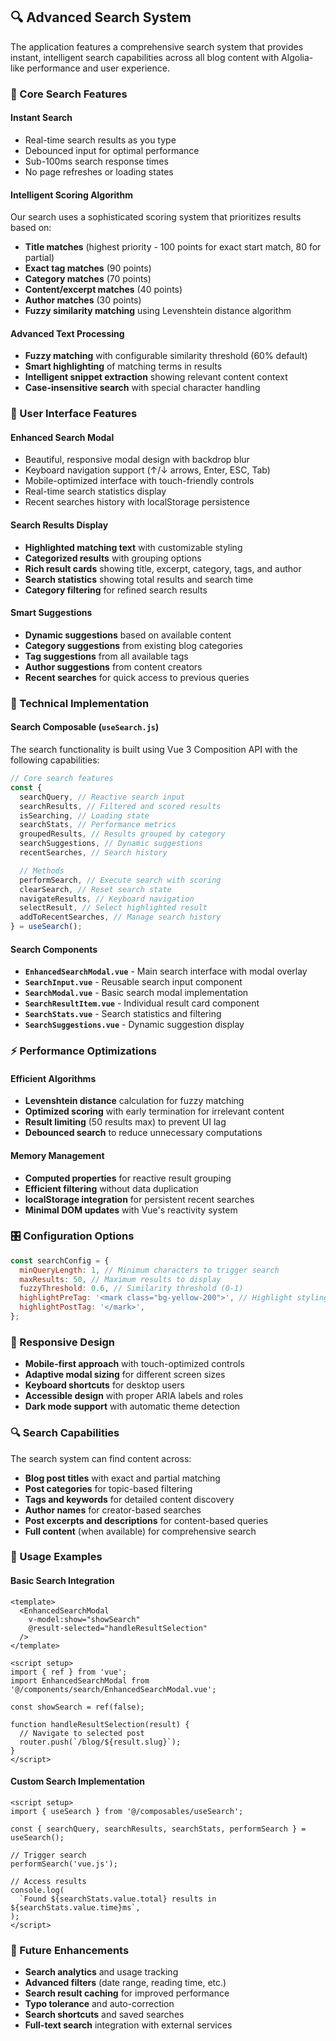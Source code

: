 ## 🔍 Advanced Search System

The application features a comprehensive search system that provides instant, intelligent search capabilities across all blog content with Algolia-like performance and user experience.

### 🎯 Core Search Features

#### **Instant Search**

- Real-time search results as you type
- Debounced input for optimal performance
- Sub-100ms search response times
- No page refreshes or loading states

#### **Intelligent Scoring Algorithm**

Our search uses a sophisticated scoring system that prioritizes results based on:

- **Title matches** (highest priority - 100 points for exact start match, 80 for partial)
- **Exact tag matches** (90 points)
- **Category matches** (70 points)
- **Content/excerpt matches** (40 points)
- **Author matches** (30 points)
- **Fuzzy similarity matching** using Levenshtein distance algorithm

#### **Advanced Text Processing**

- **Fuzzy matching** with configurable similarity threshold (60% default)
- **Smart highlighting** of matching terms in results
- **Intelligent snippet extraction** showing relevant content context
- **Case-insensitive search** with special character handling

### 🎨 User Interface Features

#### **Enhanced Search Modal**

- Beautiful, responsive modal design with backdrop blur
- Keyboard navigation support (↑/↓ arrows, Enter, ESC, Tab)
- Mobile-optimized interface with touch-friendly controls
- Real-time search statistics display
- Recent searches history with localStorage persistence

#### **Search Results Display**

- **Highlighted matching text** with customizable styling
- **Categorized results** with grouping options
- **Rich result cards** showing title, excerpt, category, tags, and author
- **Search statistics** showing total results and search time
- **Category filtering** for refined search results

#### **Smart Suggestions**

- **Dynamic suggestions** based on available content
- **Category suggestions** from existing blog categories
- **Tag suggestions** from all available tags
- **Author suggestions** from content creators
- **Recent searches** for quick access to previous queries

### 🔧 Technical Implementation

#### **Search Composable (`useSearch.js`)**

The search functionality is built using Vue 3 Composition API with the following capabilities:

```javascript
// Core search features
const {
  searchQuery, // Reactive search input
  searchResults, // Filtered and scored results
  isSearching, // Loading state
  searchStats, // Performance metrics
  groupedResults, // Results grouped by category
  searchSuggestions, // Dynamic suggestions
  recentSearches, // Search history

  // Methods
  performSearch, // Execute search with scoring
  clearSearch, // Reset search state
  navigateResults, // Keyboard navigation
  selectResult, // Select highlighted result
  addToRecentSearches, // Manage search history
} = useSearch();
```

#### **Search Components**

- **`EnhancedSearchModal.vue`** - Main search interface with modal overlay
- **`SearchInput.vue`** - Reusable search input component
- **`SearchModal.vue`** - Basic search modal implementation
- **`SearchResultItem.vue`** - Individual result card component
- **`SearchStats.vue`** - Search statistics and filtering
- **`SearchSuggestions.vue`** - Dynamic suggestion display

### ⚡ Performance Optimizations

#### **Efficient Algorithms**

- **Levenshtein distance** calculation for fuzzy matching
- **Optimized scoring** with early termination for irrelevant content
- **Result limiting** (50 results max) to prevent UI lag
- **Debounced search** to reduce unnecessary computations

#### **Memory Management**

- **Computed properties** for reactive result grouping
- **Efficient filtering** without data duplication
- **localStorage integration** for persistent recent searches
- **Minimal DOM updates** with Vue's reactivity system

### 🎛️ Configuration Options

```javascript
const searchConfig = {
  minQueryLength: 1, // Minimum characters to trigger search
  maxResults: 50, // Maximum results to display
  fuzzyThreshold: 0.6, // Similarity threshold (0-1)
  highlightPreTag: '<mark class="bg-yellow-200">', // Highlight styling
  highlightPostTag: '</mark>',
};
```

### 📱 Responsive Design

- **Mobile-first approach** with touch-optimized controls
- **Adaptive modal sizing** for different screen sizes
- **Keyboard shortcuts** for desktop users
- **Accessible design** with proper ARIA labels and roles
- **Dark mode support** with automatic theme detection

### 🔍 Search Capabilities

The search system can find content across:

- **Blog post titles** with exact and partial matching
- **Post categories** for topic-based filtering
- **Tags and keywords** for detailed content discovery
- **Author names** for creator-based searches
- **Post excerpts and descriptions** for content-based queries
- **Full content** (when available) for comprehensive search

### 🚀 Usage Examples

#### **Basic Search Integration**

```vue
<template>
  <EnhancedSearchModal
    v-model:show="showSearch"
    @result-selected="handleResultSelection"
  />
</template>

<script setup>
import { ref } from 'vue';
import EnhancedSearchModal from '@/components/search/EnhancedSearchModal.vue';

const showSearch = ref(false);

function handleResultSelection(result) {
  // Navigate to selected post
  router.push(`/blog/${result.slug}`);
}
</script>
```

#### **Custom Search Implementation**

```vue
<script setup>
import { useSearch } from '@/composables/useSearch';

const { searchQuery, searchResults, searchStats, performSearch } = useSearch();

// Trigger search
performSearch('vue.js');

// Access results
console.log(
  `Found ${searchStats.value.total} results in ${searchStats.value.time}ms`,
);
</script>
```

### 🎯 Future Enhancements

- **Search analytics** and usage tracking
- **Advanced filters** (date range, reading time, etc.)
- **Search result caching** for improved performance
- **Typo tolerance** and auto-correction
- **Search shortcuts** and saved searches
- **Full-text search** integration with external services
